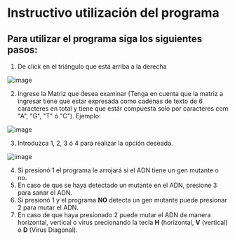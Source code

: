 # Instructivo utilización del programa
## Para utilizar el programa siga los siguientes pasos:
1. De click en el triángulo que está arriba a la derecha

![image](https://github.com/user-attachments/assets/57571f36-6674-45bf-b0a1-2ed09af69fdc)

2. Ingrese la Matriz que desea examinar (Tenga en cuenta que la matriz a ingresar tiene que estar expresada como cadenas de texto de 6 caracteres en total y tiene que estár compuesta solo por caracteres com "A", "G", "T" ó "C").
Ejemplo:

![image](https://github.com/user-attachments/assets/8c45b6bb-4efa-492c-9078-b0c17a7eda9a)

3. Introduzca 1, 2, 3 ó 4 para realizar la opción deseada.

![image](https://github.com/user-attachments/assets/9013f322-5eeb-4289-9a1c-eb1055ecebbf)

4. Si presionó 1 el programa le arrojará si el ADN tiene un gen mutante o no.
5. En caso de que se haya detectado un mutante en el ADN, presione 3 para sanar el ADN.
6. Si presionó 1 y el programa **NO** detecta un gen mutante puede presionar 2 para mutar el ADN.
7. En caso de que haya presionado 2 puede mutar el ADN de manera horizontal, vertical o virus precionando la tecla **H** (horizontal, **V** (vertical) ó **D** (Virus Diagonal).
